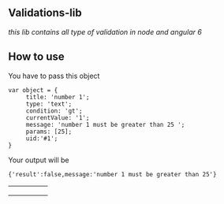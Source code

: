 ## Validations-lib
_this lib contains all type of validation in node and angular 6_

## How to use

You have to pass this object 
```
var object = {
     title: 'number 1';
     type: 'text';
     condition: 'gt';
     currentValue: '1';
     message: 'number 1 must be greater than 25 ';
     params: [25];
     uid:'#1';
}
```
Your output will be 
```
{'result':false,message:'number 1 must be greater than 25'}
```


|   	|   	|   	|   	|   	|
|---	|---	|---	|---	|---	|
|   	|   	|   	|   	|   	|
|   	|   	|   	|   	|   	|
|   	|   	|   	|   	|   	|
